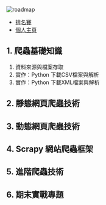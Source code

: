 ![roadmap](https://pycrawler.cupoy.com/images/learnWithCoachLogin.png)  

* [排名賽](https://pycrawler.cupoy.com/ranking/homeworkrank)   
* [個人主頁](https://pycrawler.cupoy.com/participator/84F13837/questions)  

## 1. 爬蟲基礎知識

1. 資料來源與檔案存取
2. 實作：Python 下載CSV檔案與解析
3. 實作：Python 下載XML檔案與解析

## 2. 靜態網頁爬蟲技術


## 3. 動態網頁爬蟲技術

## 4. Scrapy 網站爬蟲框架


## 5. 進階爬蟲技術

## 6. 期末實戰專題
